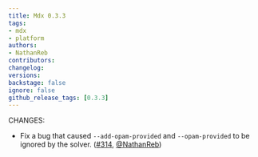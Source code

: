```yaml
---
title: Mdx 0.3.3
tags:
- mdx
- platform
authors:
- NathanReb
contributors:
changelog:
versions:
backstage: false
ignore: false
github_release_tags: [0.3.3]
---
```


CHANGES:

*   Fix a bug that caused `--add-opam-provided` and `--opam-provided` to be  
    ignored by the solver. ([#314](https://github.com/realworldocaml/mdx/pull/314), [@NathanReb](https://github.com/NathanReb))